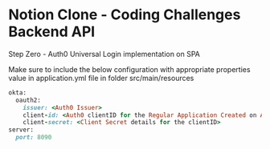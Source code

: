 # Notion Clone - Coding Challenges Backend API

Step Zero - Auth0 Universal Login implementation on SPA

Make sure to include the below configuration with appropriate properties value in application.yml file in folder src/main/resources     

```rb
okta:
  oauth2:
    issuer: <Auth0 Issuer>
    client-id: <Auth0 clientID for the Regular Application Created on Auth0 portal>
    client-secret: <Client Secret details for the clientID>
server:
  port: 8090
```

